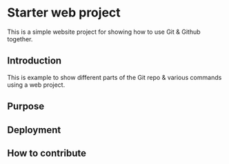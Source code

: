# Starter web project

This is a simple website project for showing how to use Git & Github together.

## Introduction

This is example to show different parts of the Git repo & various commands using a web project.

## Purpose

## Deployment

## How to contribute
